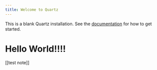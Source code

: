 ```yaml
---
title: Welcome to Quartz
---
```


This is a blank Quartz installation.
See the [documentation](https://quartz.jzhao.xyz) for how to get started.



# Hello World!!!!

[[test note]]